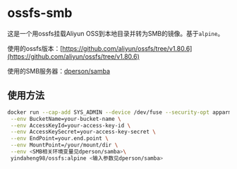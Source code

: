 # ossfs-smb

这是一个用ossfs挂载Aliyun OSS到本地目录并转为SMB的镜像。基于`alpine`。

使用的ossfs版本：[https://github.com/aliyun/ossfs/tree/v1.80.6](https://github.com/aliyun/ossfs/tree/v1.80.6)

使用的SMB服务器：[dperson/samba](https://hub.docker.com/r/dperson/samba)

## 使用方法

```sh
docker run --cap-add SYS_ADMIN --device /dev/fuse --security-opt apparmor=unconfined \
 --env BucketName=your-bucket-name \
 --env AccessKeyId=your-access-key-id \
 --env AccessKeySecret=your-access-key-secret \
 --env EndPoint=your.end.point \
 --env MountPoint=/your/mount/dir \
 --env <SMB相关环境变量见dperson/samba>\
 yindaheng98/ossfs:alpine <输入参数见dperson/samba>
```
